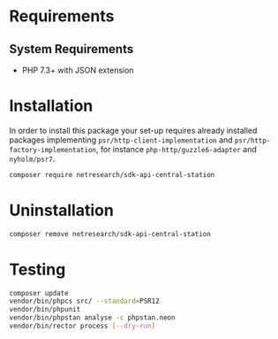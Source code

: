 # Requirements

## System Requirements
- PHP 7.3+ with JSON extension


# Installation
In order to install this package your set-up requires already installed packages implementing
`psr/http-client-implementation` and `psr/http-factory-implementation`, for instance `php-http/guzzle6-adapter`
and `nyholm/psr7`.

```bash
composer require netresearch/sdk-api-central-station
```


# Uninstallation
```bash
composer remove netresearch/sdk-api-central-station
```


# Testing
```bash
composer update
vendor/bin/phpcs src/ --standard=PSR12
vendor/bin/phpunit
vendor/bin/phpstan analyse -c phpstan.neon
vendor/bin/rector process [--dry-run]
```
